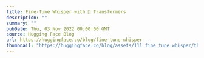 ```yaml
---
title: Fine-Tune Whisper with 🤗 Transformers
description: ""
summary: ""
pubDate: Thu, 03 Nov 2022 00:00:00 GMT
source: Hugging Face Blog
url: https://huggingface.co/blog/fine-tune-whisper
thumbnail: "https://huggingface.co/blog/assets/111_fine_tune_whisper/thumbnail.jpg"
---
```


